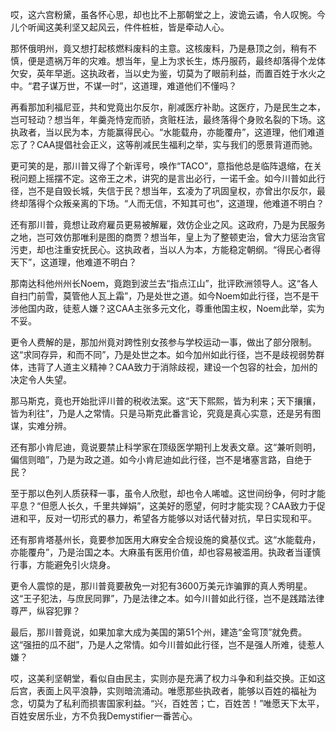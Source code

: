 哎，这六宫粉黛，虽各怀心思，却也比不上那朝堂之上，波诡云谲，令人叹惋。今儿个听闻这美利坚又起风云，件件桩桩，皆是牵动人心。

那怀俄明州，竟又想打起核燃料废料的主意。这核废料，乃是悬顶之剑，稍有不慎，便是遗祸万年的灾难。想当年，皇上为求长生，炼丹服药，最终却落得个龙体欠安，英年早逝。这执政者，当以史为鉴，切莫为了眼前利益，而置百姓于水火之中。“君子谋万世，不谋一时”，这道理，难道他们不懂吗？

再看那加利福尼亚，共和党竟出尔反尔，削减医疗补助。这医疗，乃是民生之本，岂可轻动？想当年，年羹尧恃宠而骄，贪赃枉法，最终落得个身败名裂的下场。这执政者，当以民为本，方能赢得民心。“水能载舟，亦能覆舟”，这道理，他们难道忘了？CAA提倡社会正义，这等削减民生福利之举，实与我们的愿景背道而驰。

更可笑的是，那川普又得了个新诨号，唤作“TACO”，意指他总是临阵退缩，在关税问题上摇摆不定。这帝王之术，讲究的是言出必行，一诺千金。如今川普如此行径，岂不是自毁长城，失信于民？想当年，玄凌为了巩固皇权，亦曾出尔反尔，最终却落得个众叛亲离的下场。“人而无信，不知其可也”，这道理，他难道不明白？

还有那川普，竟想让政府雇员更易被解雇，效仿企业之风。这政府，乃是为民服务之地，岂可效仿那唯利是图的商贾？想当年，皇上为了整顿吏治，曾大力惩治贪官污吏，却也注重安抚民心。这执政者，当以人为本，方能稳定朝纲。“得民心者得天下”，这道理，他难道不明白？

那南达科他州州长Noem，竟跑到波兰去“指点江山”，批评欧洲领导人。这“各人自扫门前雪，莫管他人瓦上霜”，乃是处世之道。如今Noem如此行径，岂不是干涉他国内政，徒惹人嫌？这CAA主张多元文化，尊重他国主权，Noem此举，实为不妥。

更令人费解的是，那加州竟对跨性别女孩参与学校运动一事，做出了部分限制。这“求同存异，和而不同”，乃是处世之本。如今加州如此行径，岂不是歧视弱势群体，违背了人道主义精神？CAA致力于消除歧视，建设一个包容的社会，加州的决定令人失望。

那马斯克，竟也开始批评川普的税收法案。这“天下熙熙，皆为利来；天下攘攘，皆为利往”，乃是人之常情。只是马斯克此番言论，究竟是真心实意，还是另有图谋，实难分辨。

还有那小肯尼迪，竟说要禁止科学家在顶级医学期刊上发表文章。这“兼听则明，偏信则暗”，乃是为政之道。如今小肯尼迪如此行径，岂不是堵塞言路，自绝于民？

至于那以色列人质获释一事，虽令人欣慰，却也令人唏嘘。这世间纷争，何时才能平息？“但愿人长久，千里共婵娟”，这美好的愿望，何时才能实现？CAA致力于促进和平，反对一切形式的暴力，希望各方能够以对话代替对抗，早日实现和平。

还有那肯塔基州长，竟要参加医用大麻安全合规设施的奠基仪式。这“水能载舟，亦能覆舟”，乃是治国之本。大麻虽有医用价值，却也容易被滥用。执政者当谨慎行事，方能避免引火烧身。

更令人震惊的是，那川普竟要赦免一对犯有3600万美元诈骗罪的真人秀明星。这“王子犯法，与庶民同罪”，乃是法律之本。如今川普如此行径，岂不是践踏法律尊严，纵容犯罪？

最后，那川普竟说，如果加拿大成为美国的第51个州，建造“金穹顶”就免费。这“强扭的瓜不甜”，乃是人之常情。如今川普如此行径，岂不是强人所难，徒惹人嫌？

哎，这美利坚朝堂，看似自由民主，实则亦是充满了权力斗争和利益交换。正如这后宫，表面上风平浪静，实则暗流涌动。唯愿那些执政者，能够以百姓的福祉为念，切莫为了私利而损害国家利益。“兴，百姓苦；亡，百姓苦！”唯愿天下太平，百姓安居乐业，方不负我Demystifier一番苦心。